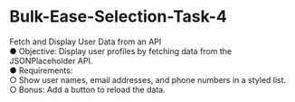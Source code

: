 # Bulk-Ease-Selection-Task-4

Fetch and Display User Data from an API <br>
● Objective: Display user profiles by fetching data from the JSONPlaceholder API. <br>
● Requirements:  <br>
○ Show user names, email addresses, and phone numbers in a styled list.  <br>
○ Bonus: Add a button to reload the data.
